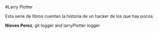 
#Larry Plotter

Esta serie de libros cuentan la historia de un hacker de los que hay pocos.

**Nieves Perez**, git logger and larryPlotter logger

